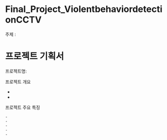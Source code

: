 

# Final_Project_ViolentbehaviordetectionCCTV


주제 : 

# 프로젝트 기획서

  프로젝트명: 

  프로젝트 개요

   - 
   -

   
  프로젝트 주요 특징

    - 
    - 
    - 
    - 
    - 
    




